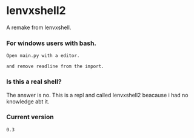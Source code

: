 # lenvxshell2
A remake from lenvxshell.

### For windows users with bash.

``Open main.py with a editor.``

``and remove readline from the import.``

### Is this a real shell?

The answer is no.
This is a repl and called lenvxshell2 beacause i had no knowledge abt it.

### Current version

``` 0.3 ```
